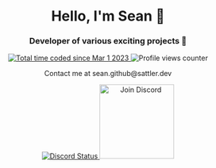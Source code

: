 <h1 align="center">Hello, I'm Sean 👋</h1>

<h3 align="center">Developer of various exciting projects 🚀</h3>

<p align="center">
    <a href="https://wakatime.com/@7de10e32-85ae-4747-9955-60441e661b2e">
        <img src="https://wakatime.com/badge/user/7de10e32-85ae-4747-9955-60441e661b2e.svg" alt="Total time coded since Mar 1 2023" />
    </a>
    <img src="https://komarev.com/ghpvc/?username=fb-sean" alt="Profile views counter" />
</p>

<p align="center">
Contact me at sean.github@sattler.dev
</p>

<p align="center">
    <a href="#">
        <img src="https://discord.c99.nl/widget/theme-1/340243638892101646.png" alt="Discord Status">
    </a>
        <a href="https://discord.gg/ZVERh35">
        <img src="https://cdn.discordapp.com/attachments/773221397928869888/883691820905816084/com-gif-maker-unscreen.gif" alt="Join Discord" width="150"/>
    </a>
</p>
